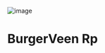 ![image](https://user-images.githubusercontent.com/127240228/223518843-a514380a-66b0-4900-9a3c-83e0d26a1332.png)

# BurgerVeen Rp 
